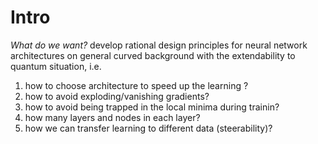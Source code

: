 # Intro

*What do we want?*
develop rational design principles for neural network architectures on general curved background with the extendability to quantum situation, i.e.
1. how to choose architecture to speed up the learning ?
2. how to avoid exploding/vanishing gradients?
3. how to avoid being trapped in the local minima during trainin?
4. how many layers and nodes in each layer?
5. how we can transfer learning to different data (steerability)?
